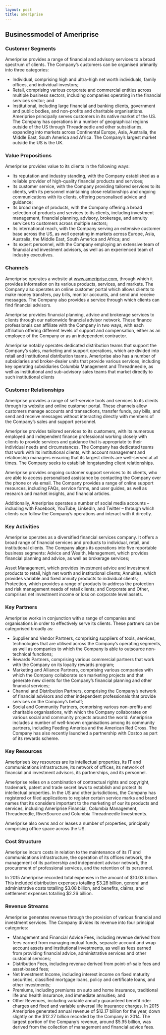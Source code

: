 ```yaml
---
layout: post
title: ameriprise
---
```


Businessmodel of Ameriprise
----------------------------

### Customer Segments

Ameriprise provides a range of financial and advisory services to a broad spectrum of clients. The Company’s customers can be organised primarily into three categories:

 * Individual, comprising high and ultra-high net worth individuals, family offices, and individual investors;
* Retail, comprising various corporate and commercial entities across multiple business sectors, including companies operating in the financial services sector; and
* Institutional, including large financial and banking clients, government and public bodies, and non-profits and charitable organisations.
 Ameriprise principally serves customers in its native market of the US. The Company has operations in a number of geographical regions outside of the US through Threadneedle and other subsidiaries, expanding into markets across Continental Europe, Asia, Australia, the Middle East, South America and Africa. The Company’s largest market outside the US is the UK.

### Value Propositions

Ameriprise provides value to its clients in the following ways:

 * Its reputation and industry standing, with the Company established as a reliable provider of high-quality financial products and services;
* Its customer service, with the Company providing tailored services to its clients, with its personnel maintaining close relationships and ongoing communications with its clients, offering personalised advice and guidance;
* Its broad range of products, with the Company offering a broad selection of products and services to its clients, including investment management, financial planning, advisory, brokerage, and annuity services to customers across multiple sectors;
* Its international reach, with the Company serving an extensive customer base across the US, as well operating in markets across Europe, Asia, Australia, the Middle East, South America and Africa; and
* Its expert personnel, with the Company employing an extensive team of financial and investment advisors, as well as an experienced team of industry executives.
 ### Channels

Ameriprise operates a website at www.ameriprise.com, through which it provides information on its various products, services, and markets. The Company also operates an online customer portal which allows clients to make money transfers, pay bills, monitor accounts, and send and receive messages. The Company also provides a service through which clients can find financial advisors.

Ameriprise provides financial planning, advice and brokerage services to clients through our nationwide financial advisor network. These finance professionals can affiliate with the Company in two ways, with each affiliation offering different levels of support and compensation, either as an employee of the Company or as an independent contractor.

Ameriprise notably operates dedicated distribution teams that support the Company’s sales, marketing and support operations, which are divided into retail and institutional distribution teams. Ameriprise also has a number of subsidiaries and broker-dealer units that provide various services, including key operating subsidiaries Columbia Management and Threadneedle, as well as institutional and sub-advisory sales teams that market directly to such institutional clients

### Customer Relationships

Ameriprise provides a range of self-service tools and services to its clients through its website and online customer portal. These channels allow customers manage accounts and transactions, transfer funds, pay bills, and send and receive messages without interacting directly with members of the Company’s sales and support personnel.

Ameriprise provides tailored services to its customers, with its numerous employed and independent finance professional working closely with clients to provide services and guidance that is appropriate to their individual needs and circumstances. The Company has dedicated teams that work with its institutional clients, with account management and relationship managers ensuring that its largest clients are well-served at all times. The Company seeks to establish longstanding client relationships.

Ameriprise provides ongoing customer support services to its clients, who are able to access personalised assistance by contacting the Company over the phone or via email. The Company provides a range of online support resources, including FAQs, service forms, and user guides, as well as research and market insights, and financial articles.

Additionally, Ameriprise operates a number of social media accounts – including with Facebook, YouTube, LinkedIn, and Twitter – through which clients can follow the Company’s operations and interact with it directly.

### Key Activities

Ameriprise operates as a diversified financial services company. It offers a broad range of financial services and products to individual, retail, and institutional clients. The Company aligns its operations into five reportable business segments: Advice and Wealth, Management, which provides financial planning and advice, as well as brokerage services;

Asset Management, which provides investment advice and investment products to retail, high net worth and institutional clients; Annuities, which provides variable and fixed annuity products to individual clients; Protection, which provides a range of products to address the protection and risk management needs of retail clients; and Corporate and Other, comprises net investment income or loss on corporate level assets.

### Key Partners

Ameriprise works in conjunction with a range of companies and organisations in order to effectively serve its clients. These partners can be categorised broadly as:

 * Supplier and Vendor Partners, comprising suppliers of tools, services, technologies that are utilised across the Company’s operating segments, as well as companies to which the Company is able to outsource non-technical functions;
* Rewards Partners, comprising various commercial partners that work with the Company on its loyalty rewards program;
* Marketing and Alliance Partners, comprising various companies with which the Company collaborate son marketing projects and that generate new clients for the Company’s financial planning and other financial services;
* Channel and Distribution Partners, comprising the Company’s network of financial advisors and other independent professionals that provide services on the Company’s behalf;
* Social and Community Partners, comprising various non-profits and charitable organisations, with which the Company collaborates on various social and community projects around the world.
 Ameriprise includes a number of well-known organisations among its community partners, including Feeding America and the American Red Cross. The Company has also recently launched a partnership with Costco as part of its rewards scheme.

### Key Resources

Ameriprise’s key resources are its intellectual properties, its IT and communications infrastructure, its network of offices, its network of financial and investment advisors, its partnerships, and its personnel.

Ameriprise relies on a combination of contractual rights and copyright, trademark, patent and trade secret laws to establish and protect its intellectual properties. In the US and other jurisdictions, the Company has registered or filed applications to register certain service marks and brand names that its considers important to the marketing of our its products and services, including Ameriprise Financial, Columbia Management, Threadneedle, RiverSource and Columbia Threadneedle Investments.

Ameriprise also owns and or leases a number of properties, principally comprising office space across the US.

### Cost Structure

Ameriprise incurs costs in relation to the maintenance of its IT and communications infrastructure, the operation of its offices network, the management of its partnership and independent advisor network, the procurement of professional services, and the retention of its personnel.

In 2015 Ameriprise recorded total expenses in the amount of $10.03 billion. This included distribution expenses totalling $3.28 billion, general and administrative costs totalling $3.08 billion, and benefits, claims, and settlement expenses totalling $2.26 billion.

### Revenue Streams

Ameriprise generates revenue through the provision of various financial and investment services. The Company divides its revenue into four principal categories:

 * Management and Financial Advice Fees, including revenue derived from fees earned from managing mutual funds, separate account and wrap account assets and institutional investments, as well as fees earned from providing financial advice, administrative services and other custodial services;
* Distribution Fees, including revenue derived from point-of-sale fees and asset-based fees;
* Net Investment Income, including interest income on fixed maturity securities, classified mortgage loans, policy and certificate loans, and other investments;
* Premiums, including premiums on auto and home insurance, traditional life and health insurance, and immediate annuities; and
* Other Revenues, including variable annuity guaranteed benefit rider charges and fixed and variable universal life insurance charges.
 In 2015 Ameriprise generated annual revenue of $12.17 billion for the year, down slightly on the $12.27 billion recorded by the Company in 2014. The largest portion of the Company’s revenue, around $5.95 billion, was derived from the collection of management and financial advice fees.
